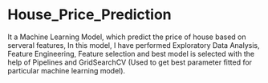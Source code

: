 # House_Price_Prediction
It a Machine Learning Model, which predict the price of house based on serveral features, In this model, I have performed Exploratory Data Analysis, Feature Engineering, Feature selection and best model is selected with the help of Pipelines and GridSearchCV (Used to get best parameter fitted for particular machine learning model).
